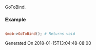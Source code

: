 GoToBind.
### Example

```perl

$mob->GoToBind(); # Returns void
```


Generated On 2018-01-15T13:04:48-08:00